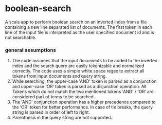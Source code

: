 # boolean-search

A scala app to perform boolean search on an inverted index from a file containing a new line separated list of documents.
The first token in each line of the input file is interpreted as the user specified document id and is not searchable.

### general assumptions
1. The code assumes that the input documents to be added to the inverted index and the search query are easily tokenizable and normalized correctly.
The code uses a simple white space regex to extract all tokens from input documents and query string.
2. While searching, the upper-case 'AND' token is parsed as a conjunction and upper-case 'OR' token is parsed as a disjunction operation.
All Tokens which do not match the two mentioned tokens 'AND' / 'OR' are considered part of terms to be searched.
3. The 'AND' conjunction operation has a higher precedence compared to the 'OR' token for better performance. In case of tie breaks, the query string is parsed in order of left to right.
4. Parenthesis in the query string are not supported.
